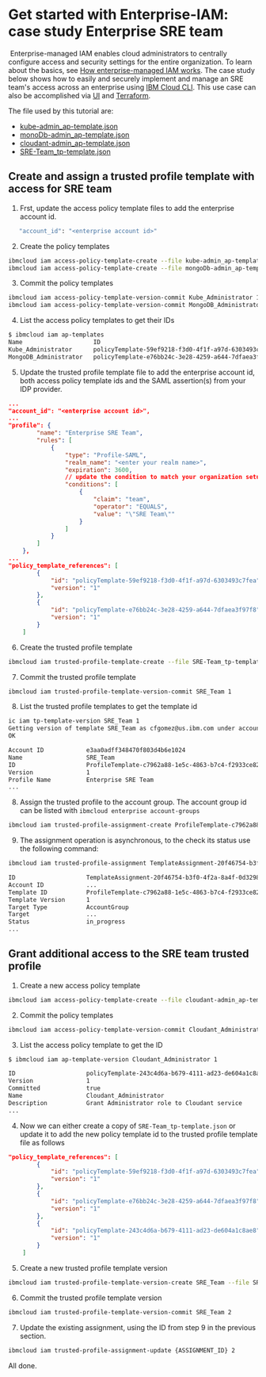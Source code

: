 # Get started with Enterprise-IAM: case study Enterprise SRE team

 Enterprise-managed IAM enables cloud administrators to centrally configure access and security settings for the entire organization. To learn about the basics, see [How enterprise-managed IAM works](https://test.cloud.ibm.com/docs/secure-enterprise?topic=secure-enterprise-access-enterprises#how-enterprise-iam). The case study below shows how to easily and securely implement and manage an SRE team's access across an enterprise using [IBM Cloud CLI](https://github.com/IBM-Cloud/ibm-cloud-cli-release). This use case can also be accomplished via [UI]() and [Terraform]().

The file used by this tutorial are:

- [kube-admin_ap-template.json](./kube-admin_ap-template.json)
- [monoDb-admin_ap-template.json](./mongoDb-admin_ap-template.json)
- [cloudant-admin_ap-template.json](./cloudant-admin_ap-template.json)
- [SRE-Team_tp-template.json](./SRE-Team_tp-template.json)

## Create and assign a trusted profile template with access for SRE team

1. Frst, update the access policy template files to add the enterprise account id.

```BASH
   "account_id": "<enterprise account id>"
```

2. Create the policy templates

```BASH
ibmcloud iam access-policy-template-create --file kube-admin_ap-template.json
ibmcloud iam access-policy-template-create --file mongoDb-admin_ap-template.json
```

3. Commit the policy templates

```BASH
ibmcloud iam access-policy-template-version-commit Kube_Administrator 1
ibmcloud iam access-policy-template-version-commit MongoDB_Administrator 1
```

4. List the access policy templates to get their IDs

```BASH
$ ibmcloud iam ap-templates
Name                    ID                                                    Version   Committed
Kube_Administrator      policyTemplate-59ef9218-f3d0-4f1f-a97d-6303493c7fea   1         false
MongoDB_Administrator   policyTemplate-e76bb24c-3e28-4259-a644-7dfaea3f97f8   1         false
```

5. Update the trusted profile template file to add the enterprise account id, both access policy template ids and the SAML assertion(s) from your IDP provider.

```JSON
...
"account_id": "<enterprise account id>",
...
"profile": {
        "name": "Enterprise SRE Team",
        "rules": [
            {
                "type": "Profile-SAML",
                "realm_name": "<enter your realm name>",
                "expiration": 3600,
                // update the condition to match your organization setup
                "conditions": [ 
                    {
                        "claim": "team",
                        "operator": "EQUALS",
                        "value": "\"SRE Team\""
                    }
                ]
            }
        ]
    },
...
"policy_template_references": [
        {
            "id": "policyTemplate-59ef9218-f3d0-4f1f-a97d-6303493c7fea",
            "version": "1"
        },
        {
            "id": "policyTemplate-e76bb24c-3e28-4259-a644-7dfaea3f97f8",
            "version": "1"
        }
    ]
```

6. Create the trusted profile template

```BASH
ibmcloud iam trusted-profile-template-create --file SRE-Team_tp-template.json
```

7. Commit the trusted profile template

```BASH
ibmcloud iam trusted-profile-template-version-commit SRE_Team 1
```

8. List the trusted profile templates to get the template id

```BASH
ic iam tp-template-version SRE_Team 1
Getting version of template SRE_Team as cfgomez@us.ibm.com under account e3aa0adff348470f803d4b6e53d61024
OK

Account ID            e3aa0adff348470f803d4b6e1024
Name                  SRE_Team
ID                    ProfileTemplate-c7962a88-1e5c-4863-b7c4-f2933ce82b0c <-- need this id
Version               1
Profile Name          Enterprise SRE Team
...
```

8. Assign the trusted profile to the account group. The account group id can be listed with `ibmcloud enterprise account-groups`

```BASH
ibmcloud iam trusted-profile-assignment-create ProfileTemplate-c7962a88-1e5c-4863-b7c4-f2933ce82b0c 1 --target-type AccountGroup --target <account group id>
```

9. The assignment operation is asynchronous, to the check its status use the following command:

```BASH
ibmcloud iam trusted-profile-assignment TemplateAssignment-20f46754-b3f0-4f2a-8a4f-0d32981e7e37

ID                    TemplateAssignment-20f46754-b3f0-4f2a-8a4f-0d32981e7e37
Account ID            ...
Template ID           ProfileTemplate-c7962a88-1e5c-4863-b7c4-f2933ce82b0c
Template Version      1
Target Type           AccountGroup
Target                ...
Status                in_progress
...
```


## Grant additional access to the SRE team trusted profile

1. Create a new access policy template

```BASH
ibmcloud iam access-policy-template-create --file cloudant-admin_ap-template.json
```

2. Commit the policy templates

```BASH
ibmcloud iam access-policy-template-version-commit Cloudant_Administrator 1
```

3. List the access policy template to get the ID

```BASH
$ ibmcloud iam ap-template-version Cloudant_Administrator 1

ID                    policyTemplate-243c4d6a-b679-4111-ad23-de604a1c8ae8
Version               1
Committed             true
Name                  Cloudant_Administrator
Description           Grant Administrator role to Cloudant service
...
```

4. Now we can either create a copy of `SRE-Team_tp-template.json` or update it to add the new policy template id to the trusted profile template file as follows

```JSON
"policy_template_references": [
        {
            "id": "policyTemplate-59ef9218-f3d0-4f1f-a97d-6303493c7fea",
            "version": "1"
        },
        {
            "id": "policyTemplate-e76bb24c-3e28-4259-a644-7dfaea3f97f8",
            "version": "1"
        },
        {
            "id": "policyTemplate-243c4d6a-b679-4111-ad23-de604a1c8ae8",
            "version": "1"
        }
    ]
```

5. Create a new trusted profile template version

```BASH
ibmcloud iam trusted-profile-template-version-create SRE_Team --file SRE-Team_tp-template-v2.json
```

6. Commit the trusted profile template version

```BASH
ibmcloud iam trusted-profile-template-version-commit SRE_Team 2
```

7. Update the existing assignment, using the ID from step 9 in the previous section.

```BASH
ibmcloud iam trusted-profile-assignment-update {ASSIGNMENT_ID} 2
```

All done.
